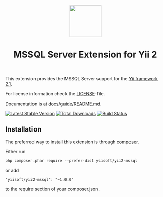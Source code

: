 <p align="center">
    <a href="https://github.com/yiisoft" target="_blank">
        <img src="https://avatars0.githubusercontent.com/u/993323" height="100px">
    </a>
    <h1 align="center">MSSQL Server Extension for Yii 2</h1>
    <br>
</p>

This extension provides the MSSQL Server support for the [Yii framework 2.1](http://www.yiiframework.com).

For license information check the [LICENSE](LICENSE.md)-file.

Documentation is at [docs/guide/README.md](docs/guide/README.md).

[![Latest Stable Version](https://poser.pugx.org/yiisoft/yii2-mssql/v/stable.png)](https://packagist.org/packages/yiisoft/yii2-mssql)
[![Total Downloads](https://poser.pugx.org/yiisoft/yii2-mssql/downloads.png)](https://packagist.org/packages/yiisoft/yii2-mssql)
[![Build Status](https://travis-ci.org/yiisoft/yii2-mssql.svg?branch=master)](https://travis-ci.org/yiisoft/yii2-mssql)


Installation
------------

The preferred way to install this extension is through [composer](http://getcomposer.org/download/).

Either run

```
php composer.phar require --prefer-dist yiisoft/yii2-mssql
```

or add

```
"yiisoft/yii2-mssql": "~1.0.0"
```

to the require section of your composer.json.
